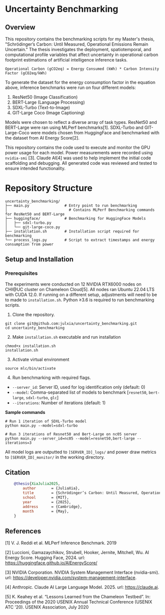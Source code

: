 # Uncertainty Benchmarking

## Overview

This repository contains the benchmarking scripts for my Master's thesis, "Schrödinger’s Carbon: Until Measured, Operational Emissions Remain Uncertain." The thesis investigates the deployment, spatiotemporal, and computational profile variables that affect uncertainty in operational carbon footprint estimations of artificial intelligence inference tasks.

`Operational Carbon (gCO2eq) = Energy Consumed (kWh) * Carbon Intensity Factor (gCO2eq/kWh)`

To generate the dataset for the energy consumption factor in the equation above, inference benchmarks were run on four different models:

1. ResNet50 (Image Classification)
2. BERT-Large (Language Processing)
3. SDXL-Turbo (Text-to-Image)
4. GIT-Large Coco (Image Captioning)

Models were chosen to reflect a diverse array of task types. ResNet50 and BERT-Large were ran using MLPerf benchmarks[1]. SDXL-Turbo and GIT-Large-Coco were models chosen from HuggingFace and benchmarked with the dataset from AI Energy Score[2].

This repository contains the code used to execute and monitor the GPU power usage for each model. Power measurements were recorded using `nvidia-smi` [3]. Claude AI[4] was used to help implement the initial code scaffolding and debugging. All generated code was reviewed and tested to ensure intended functionality.

# Repository Structure

```
uncertainty_benchmarking/
├── main.py                # Entry point to run benchmarking
│                            # Contains MLPerf Benchmarking commands for ResNet50 and BERT-Large
├── huggingface/           # Benchmarking for HuggingFace Models
│   ├── sdxl-turbo.py
│   └── git-large-coco.py
├── installation.sh        # Installation script required for benchmarking
└── process_logs.py        # Script to extract timestamps and energy consumption from power
```

## Setup and Installation

### Prerequisites

The experiments were conducted on 12 NVIDIA RTX6000 nodes on CHI@UC cluster on Chameleon Cloud[5]. All nodes ran Ubuntu 22.04 LTS with CUDA 12.0. If running on a different setup, adjustments will need to be to made to `installation.sh`. Python ≥3.6 is required to run benchmarking scripts.

1. Clone the repository.

```
git clone git@github.com:julxia/uncertainty_benchmarking.git
cd uncertainty_benchmarking
```

2. Make `installation.sh` executable and run installation

```
chmod+x installation.sh
installation.sh
```

3. Activate virtual environment

```
source mlc/bin/activate
```

4. Run benchmarking with required flags.

- `--server_id`: Server ID, used for log identification only (default: 0)
- `--model`: Comma-separated list of models to benchmark [`resnet50`, `bert-large`, `sdxl-turbo`, `glc`]
- `--iterations`: Number of iterations (default: 1)

**Sample commands**

```
# Run 1 iteration of SDXL-Turbo model
python main.py --model=sdxl-turbo

# Run 3 iterations of Resnet50 and Bert-Large on nc05 server
python main.py --server_id=nc05 --model=resnet50,bert-large --iterations=3

```

All model logs are outputted to `[SERVER_ID]_logs/` and power draw metrics to `[SERVER_ID]_monitor/` in the working directory.

## Citation

```bibtex
    @thesis{XiaJulia2025,
        author       = {JuliaXia},
        title        = {Schrödinger’s Carbon: Until Measured, Operational Emissions Remain Uncertain},
        school       = {MIT},
        year         = {2025},
        address      = {Cambridge},
        month        = {May},
    }
```

## References

[1] V. J. Reddi et al. MLPerf Inference Benchmark. 2019

[2] Luccioni, Gamazaychikov, Strubell, Hooker, Jernite, Mitchell, Wu. AI Energy Score. Hugging Face, 2024. url: https://huggingface.github.io/AIEnergyScore/

[3] NVIDIA Corporation. NVIDIA System Management Interface (nvidia-smi). url: https://developer.nvidia.com/system-management-interface.

[4] Anthropic. Claude AI Large Language Model. 2025. url: https://claude.ai.

[5] K. Keahey et al. “Lessons Learned from the Chameleon Testbed”. In: Proceedings of the 2020 USENIX Annual Technical Conference (USENIX ATC ’20). USENIX Association, July 2020
